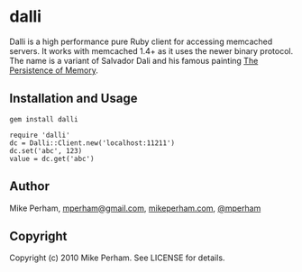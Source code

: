 dalli
=========

Dalli is a high performance pure Ruby client for accessing memcached servers.  It works with memcached 1.4+ as it uses the newer binary protocol.
The name is a variant of Salvador Dali and his famous painting [The Persistence of Memory](http://en.wikipedia.org/wiki/The_Persistence_of_Memory).

Installation and Usage
------------------------

    gem install dalli

    require 'dalli'
    dc = Dalli::Client.new('localhost:11211')
    dc.set('abc', 123)
    value = dc.get('abc')


Author
----------

Mike Perham, mperham@gmail.com, [mikeperham.com](http://mikeperham.com), [@mperham](http://twitter.com/mperham)


Copyright
-----------

Copyright (c) 2010 Mike Perham. See LICENSE for details.
